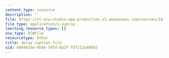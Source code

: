 ```yaml
---
content_type: resource
description: ''
file: https://ol-ocw-studio-app-production.s3.amazonaws.com/courses/18-02-multivariable-calculus-fall-2007/ed04435e9b8e59fd8a2ffd7212a46602_o7UCBjGsRTE.vtt
file_type: application/x-subrip
learning_resource_types: []
ocw_type: OCWFile
resourcetype: Other
title: 3play caption file
uid: ed04435e-9b8e-59fd-8a2f-fd7212a46602
---
```


